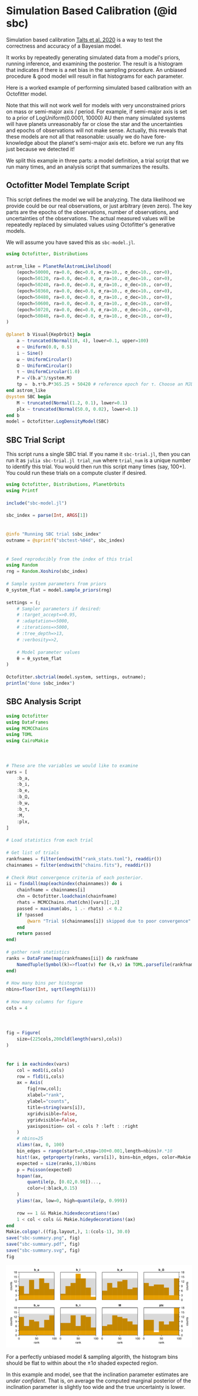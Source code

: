 # Simulation Based Calibration (@id sbc)

Simulation based calibration [Talts et al. 2020](https://ui.adsabs.harvard.edu/abs/2018arXiv180406788T) is a way to test the correctness and accuracy of a Bayesian model. 

It works by repeatedly generating simulated data from a model's priors, running inference, and examining the posterior. 
The result is a histogram that indicates if there is a net bias in the sampling procedure. An unbiased procedure & good model will result in flat histograms for each parameter.

Here is a worked example of performing simulated based calibration with an Octofitter model.

Note that this will not work well for models with very unconstrained priors on mass or semi-major axis / period. For example, if semi-major axis is set to a prior of LogUniform(0.0001, 10000) AU then many simulated systems will have planets unreasonably far or close the star and the uncertainties and epochs of observations will not make sense.
Actually, this reveals that these models are not all that reasonable: usually we do have fore-knowledge about the planet's semi-major axis etc. before we run any fits just because we detected it! 

We split this example in three parts: a model definition, a trial script that we run many times, and an analysis script that summarizes the results.


## Octofitter Model Template Script
This script defines the model we will be analyzing. The data likelihood we provide could be our real observations, or just arbitrary (even zero). The key parts are the epochs of the observations, number of observations, and uncertainties of the observations. The actual measured values will be repeatedly replaced by simulated values using Octofitter's generative models.


We will assume you have saved this as `sbc-model.jl`.
```julia
using Octofitter, Distributions

astrom_like = PlanetRelAstromLikelihood(
    (epoch=50000, ra=0.0, dec=0.0, σ_ra=10., σ_dec=10., cor=0),
    (epoch=50120, ra=0.0, dec=0.0, σ_ra=10., σ_dec=10., cor=0),
    (epoch=50240, ra=0.0, dec=0.0, σ_ra=10., σ_dec=10., cor=0),
    (epoch=50360, ra=0.0, dec=0.0, σ_ra=10., σ_dec=10., cor=0),
    (epoch=50480, ra=0.0, dec=0.0, σ_ra=10., σ_dec=10., cor=0),
    (epoch=50600, ra=0.0, dec=0.0, σ_ra=10., σ_dec=10., cor=0),
    (epoch=50720, ra=0.0, dec=0.0, σ_ra=10., σ_dec=10., cor=0),
    (epoch=50840, ra=0.0, dec=0.0, σ_ra=10., σ_dec=10., cor=0),
)

@planet b Visual{KepOrbit} begin
    a ~ truncated(Normal(10, 4), lower=0.1, upper=100)
    e ~ Uniform(0.0, 0.5)
    i ~ Sine()
    ω ~ UniformCircular()
    Ω ~ UniformCircular()
    τ ~ UniformCircular(1.0)
    P = √(b.a^3/system.M)
    tp =  b.τ*b.P*365.25 + 50420 # reference epoch for τ. Choose an MJD date near your data.
end astrom_like
@system SBC begin
    M ~ truncated(Normal(1.2, 0.1), lower=0.1)
    plx ~ truncated(Normal(50.0, 0.02), lower=0.1)
end b
model = Octofitter.LogDensityModel(SBC)
```

## SBC Trial Script
This script runs a single SBC trial. If you name it `sbc-trial.jl`, 
then you can run it as `julia sbc-trial.jl trial_num` where `trial_num`
is a unique number to identify this trial. You would then run this script
many times (say, 100+). You could run these trials on a compute cluster if desired.
```julia
using Octofitter, Distributions, PlanetOrbits
using Printf

include("sbc-model.jl")

sbc_index = parse(Int, ARGS[1])


@info "Running SBC trial $sbc_index"
outname = @sprintf("sbctest-%04d", sbc_index)


# Seed reproducibly from the index of this trial
using Random
rng = Random.Xoshiro(sbc_index)

# Sample system parameters from priors
θ_system_flat = model.sample_priors(rng)

settings = (;
    # Sampler parameters if desired:
    # :target_accept=>0.95,
    # :adaptation=>5000,
    # :iterations=>5000,
    # :tree_depth=>13,
    # :verbosity=>2,

    # Model parameter values
    θ = θ_system_flat
)

Octofitter.sbctrial(model.system, settings, outname);
println("done $sbc_index")
```


## SBC Analysis Script
```julia
using Octofitter
using DataFrames
using MCMCChains
using TOML
using CairoMakie



# These are the variables we would like to examine
vars = [
    :b_a,
    :b_i,
    :b_e,
    :b_Ω,
    :b_ω,
    :b_τ,
    :M,
    :plx,
]

# Load statistics from each trial

# Get list of trials
rankfnames = filter(endswith("rank_stats.toml"), readdir())
chainnames = filter(endswith("chains.fits"), readdir())

# Check RHat convergence criteria of each posterior.
ii = findall(map(eachindex(chainnames)) do i
    chainfname = chainnames[i]
    chn = Octofitter.loadchain(chainfname)
    rhats = MCMCChains.rhat(chn)[vars][:,2]
    passed = maximum(abs, 1 .- rhats) .< 0.2
    if !passed 
        @warn "Trial $(chainnames[i]) skipped due to poor convergence"
    end
    return passed
end)

# gather rank statistics
ranks = DataFrame(map(rankfnames[ii]) do rankfname
    NamedTuple(Symbol(k)=>float(v) for (k,v) in TOML.parsefile(rankfname))
end)

# How many bins per histogram
nbins=floor(Int, sqrt(length(ii)))

# How many columns for figure
cols = 4



fig = Figure(
    size=(225cols,200cld(length(vars),cols))
)


for i in eachindex(vars)
    col = mod1(i,cols)
    row = fld1(i,cols)
    ax = Axis(
        fig[row,col];
        xlabel="rank",
        ylabel="counts",
        title=string(vars[i]),
        xgridvisible=false,
        ygridvisible=false,
        yaxisposition= col < cols ? :left : :right
    )
    # nbins=25
    xlims!(ax, 0, 100)
    bin_edges = range(start=0,stop=100+0.001,length=nbins)#.*10
    hist!(ax, getproperty(ranks, vars[i]), bins=bin_edges, color=Makie.wong_colors()[2])
    expected = size(ranks,1)/nbins
    p = Poisson(expected)
    hspan!(ax,
        quantile(p, [0.02,0.98])...,
        color=(:black,0.15)
    )
    ylims!(ax, low=0, high=quantile(p, 0.999))

    row == 1 && Makie.hidexdecorations!(ax)
    1 < col < cols && Makie.hideydecorations!(ax)
end
Makie.colgap!.((fig.layout,), 1:(cols-1), 30.0)
save("sbc-summary.png", fig)
save("sbc-summary.pdf", fig)
save("sbc-summary.svg", fig)
fig
```
![](assets/sbc-summary.svg)

For a perfectly unbiased model & sampling algorith, the histogram bins should be flat to within about the ±1σ shaded expected region.

In this example and model, see that the inclination parameter estimates are *under confident*. That is, on average the computed marginal posterior of the inclination parameter is slightly too wide and the true uncertainty is lower.